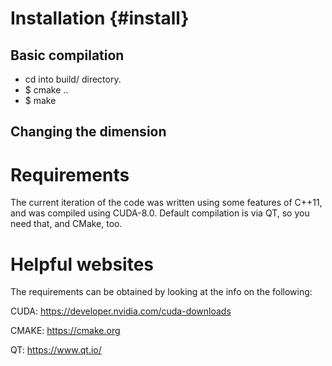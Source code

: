 # Installation {#install}

## Basic compilation

* cd into build/ directory. 
* $ cmake ..
* $ make

## Changing the dimension

# Requirements

The current iteration of the code was written using some features of C++11, and was compiled using CUDA-8.0.
Default compilation is via QT, so you need that, and CMake, too.

# Helpful websites
The requirements can be obtained by looking at the info on the following:

CUDA: https://developer.nvidia.com/cuda-downloads

CMAKE: https://cmake.org

QT: https://www.qt.io/
